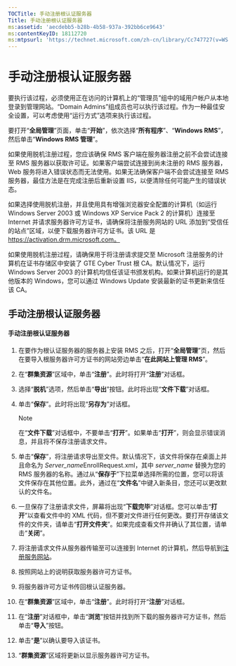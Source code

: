 ```yaml
---
TOCTitle: 手动注册根认证服务器
Title: 手动注册根认证服务器
ms:assetid: 'aecdebb5-b28b-4b58-937a-392bb6ce9643'
ms:contentKeyID: 18112720
ms:mtpsurl: 'https://technet.microsoft.com/zh-cn/library/Cc747727(v=WS.10)'
---
```


手动注册根认证服务器
====================

要执行该过程，必须使用正在访问的计算机上的“管理员”组中的域用户帐户从本地登录到管理网站。“Domain Admins”组成员也可以执行该过程。作为一种最佳安全设置，可以考虑使用“运行方式”选项来执行该过程。

要打开“**全局管理**”页面，单击“**开始**”，依次选择“**所有程序**”、“**Windows RMS**”，然后单击“**Windows RMS 管理**”。

如果使用脱机注册过程，您应该确保 RMS 客户端在服务器注册之前不会尝试连接至 RMS 服务器以获取许可证。如果客户端尝试连接到尚未注册的 RMS 服务器，Web 服务将进入错误状态而无法使用。如果无法确保客户端不会尝试连接至 RMS 服务器，最佳方法是在完成注册后重新设置 IIS，以便清除任何可能产生的错误状态。

如果选择使用脱机注册，并且使用具有增强浏览器安全配置的计算机（如运行 Windows Server 2003 或 Windows XP Service Pack 2 的计算机）连接至 Internet 并请求服务器许可方证书，请确保将注册服务网站的 URL 添加到“受信任的站点”区域，以便下载服务器许可方证书。该 URL 是 https://activation.drm.microsoft.com。

如果使用脱机注册过程，请确保用于将注册请求提交至 Microsoft 注册服务的计算机在证书存储区中安装了 GTE Cyber Trust 根 CA。默认情况下，运行 Windows Server 2003 的计算机均信任该证书颁发机构。如果计算机运行的是其他版本的 Windows，您可以通过 Windows Update 安装最新的证书更新来信任该 CA。

手动注册根认证服务器
--------------------

#### 手动注册根认证服务器

1.  在要作为根认证服务器的服务器上安装 RMS 之后，打开“**全局管理**”页，然后在要导入根服务器许可方证书的网站旁边单击“**在此网站上管理 RMS**”。

2.  在“**群集资源**”区域中，单击“**注册**”。此时将打开“**注册**”对话框。

3.  选择“**脱机**”选项，然后单击“**导出**”按钮。此时将出现“**文件下载**”对话框。

4.  单击“**保存**”。此时将出现“**另存为**”对话框。

    > [!NOTE]
    > 在“**文件下载**”对话框中，不要单击“**打开**”。如果单击“**打开**”，则会显示错误消息，并且将不保存注册请求文件。 

5.  单击“**保存**”，将注册请求导出至文件。默认情况下，该文件将保存在桌面上并且命名为 *Server\_name*EnrollRequest.xml，其中 *server\_name* 替换为您的 RMS 服务器的名称。通过从“**保存于**”下拉菜单选择所需的位置，您可以将该文件保存在其他位置。此外，通过在“**文件名**”中键入新条目，您还可以更改默认的文件名。

6.  一旦保存了注册请求文件，屏幕将出现“**下载完毕**”对话框。您可以单击“**打开**”以查看文件中的 XML 代码，但不要对文件进行任何更改。要打开存储该文件的文件夹，请单击“**打开文件夹**”。如果完成查看文件并确认了其位置，请单击“**关闭**”。

7.  将注册请求文件从服务器传输至可以连接到 Internet 的计算机，然后导航到[注册服务网站]()。

8.  按照网站上的说明获取服务器许可方证书。

9.  将服务器许可方证书传回根认证服务器。

10. 在“**群集资源**”区域中，单击“**注册**”。此时将打开“**注册**”对话框。

11. 在“**注册**”对话框中，单击“**浏览**”按钮并找到所下载的服务器许可方证书，然后单击“**导入**”按钮。

12. 单击“**是**”以确认要导入该证书。

13. “**群集资源**”区域将更新以显示服务器许可方证书。
